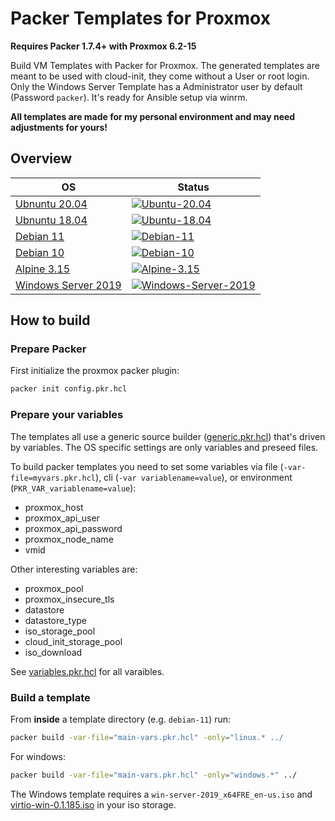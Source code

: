 # Packer Templates for Proxmox

**Requires Packer 1.7.4+ with Proxmox 6.2-15**

Build VM Templates with Packer for Proxmox. The generated templates are meant to be used with cloud-init, they come without a User or root login.  
Only the Windows Server Template has a Administrator user by default (Password `packer`). It's ready for Ansible setup via winrm.

**All templates are made for my personal environment and may need adjustments for yours!**

## Overview

| OS                                            | Status                                                                                                                                                                                                                           |
| --------------------------------------------- | -------------------------------------------------------------------------------------------------------------------------------------------------------------------------------------------------------------------------------- |
| [Ubnuntu 20.04](./ubuntu-20.04/)              | [![Ubuntu-20.04](https://github.com/Pumba98/proxmox-packer-templates/actions/workflows/ubuntu-20.04.yml/badge.svg)](https://github.com/Pumba98/proxmox-packer-templates/actions/workflows/ubuntu-20.04.yml)                      |
| [Ubnuntu 18.04](./ubuntu-18.04/)              | [![Ubuntu-18.04](https://github.com/Pumba98/proxmox-packer-templates/actions/workflows/ubuntu-18.04.yml/badge.svg)](https://github.com/Pumba98/proxmox-packer-templates/actions/workflows/ubuntu-18.04.yml)                      |
| [Debian 11](./debian-11/)                     | [![Debian-11](https://github.com/Pumba98/proxmox-packer-templates/actions/workflows/debian-11.yml/badge.svg)](https://github.com/Pumba98/proxmox-packer-templates/actions/workflows/debian-11.yml)                               |
| [Debian 10](./debian-10/)                     | [![Debian-10](https://github.com/Pumba98/proxmox-packer-templates/actions/workflows/debian-10.yml/badge.svg)](https://github.com/Pumba98/proxmox-packer-templates/actions/workflows/debian-10.yml)                               |
| [Alpine 3.15](./alpine-3.15/)                 | [![Alpine-3.15](https://github.com/Pumba98/proxmox-packer-templates/actions/workflows/alpine-3.15.yml/badge.svg)](https://github.com/Pumba98/proxmox-packer-templates/actions/workflows/alpine-3.15.yml)                         |
| [Windows Server 2019](./windows-server-2019/) | [![Windows-Server-2019](https://github.com/Pumba98/proxmox-packer-templates/actions/workflows/windows-server-2019.yml/badge.svg)](https://github.com/Pumba98/proxmox-packer-templates/actions/workflows/windows-server-2019.yml) |

## How to build

### Prepare Packer

First initialize the proxmox packer plugin:

```sh
packer init config.pkr.hcl
```

### Prepare your variables

The templates all use a generic source builder ([generic.pkr.hcl](./generic.pkr.hcl)) that's driven by variables. The OS specific settings are only variables and preseed files.

To build packer templates you need to set some variables via file (`-var-file=myvars.pkr.hcl`), cli (`-var variablename=value`), or environment (`PKR_VAR_variablename=value`):
- proxmox_host
- proxmox_api_user
- proxmox_api_password
- proxmox_node_name
- vmid

Other interesting variables are:
- proxmox_pool
- proxmox_insecure_tls
- datastore
- datastore_type
- iso_storage_pool
- cloud_init_storage_pool
- iso_download

See [variables.pkr.hcl](./variables.pkr.hcl) for all varaibles.

### Build a template

From **inside** a template directory (e.g. `debian-11`) run:

```sh
packer build -var-file="main-vars.pkr.hcl" -only="linux.* ../
```

For windows:

```sh
packer build -var-file="main-vars.pkr.hcl" -only="windows.*" ../
```

The Windows template requires a `win-server-2019_x64FRE_en-us.iso` and [virtio-win-0.1.185.iso](https://fedorapeople.org/groups/virt/virtio-win/direct-downloads/archive-virtio/virtio-win-0.1.185-2/virtio-win-0.1.185.iso) in your iso storage.
